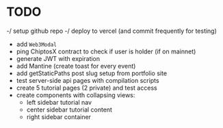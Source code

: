 # TODO

-/ setup github repo
-/ deploy to vercel (and commit frequently for testing)
- add `Web3Modal` 
- ping ChiptosX contract to check if user is holder (if on mainnet)
- generate JWT with expiration
- add Mantine (create toast for every event)
- add getStaticPaths post slug setup from portfolio site
- test server-side api pages with compilation scripts
- create 5 tutorial pages (2 private) and test access
- create components with collapsing views:
  - left sidebar tutorial nav
  - center sidebar tutorial content
  - right sidebar container